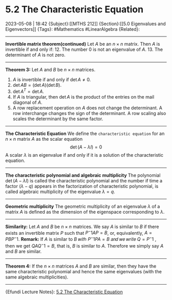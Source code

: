 # 5.2 The Characteristic Equation
2023-05-08 | 18:42
{Subject}:[[MTHS 212]]
{Section}:[[5.0 Eigenvalues and Eigenvectors]]
{Tags}: #Mathematics #LinearAlgebra 
{Related}:

--- 
**Invertible matrix theorem(continued)**
Let $A$ be an $n\times n$ matrix. Then $A$ is invertible if and only if:
12. The number $0$ is not an eigenvalue of $A$.
13. The determinant of $A$ is not zero.

---
**Theorem 3:**
Let $A$ and $B$ be $n\times n$ matrices.
1. $A$ is invertible if and only if $\det A \neq 0$.
2. $\det AB = (\det A)(\det B)$.
3. $\det A^T=\det A$.
4. If $A$ is triangular, then $\det A$ is the product of the entries on the mail diagonal of $A$.
5. A row replacement operation on $A$ does not change the determinant. A row interchange changes the sign of the determinant. A row scaling also scales the determinant by the same factor.

---
**The Characteristic Equation**
We define the `characteristic equation` for an $n\times n$ matrix $A$ as the scalar equation
$$
\det (A-\lambda I)=0
$$
A scalar $\lambda$ is an eigenvalue if and only if it is a solution of the characteristic equation.

---
**The characteristic polynomial and algebraic multiplicity**
The polynomial $\det (A-\lambda I)$ is called the characteristic polynomial and the number if time a factor $(\lambda-q)$ appears in the factorization of characteristic polynomial, is called algebraic multiplicity of the eigenvalue $\lambda=q$.

---
**Geometric multiplicity**
The geometric multiplicity of an eigenvalue $\lambda$ of a matrix $A$ is defined as the dimension of the eigenspace corresponding to $\lambda$.

---
**Similarity:**
Let $A$ and $B$ be $n × n$ matrices. We say $A$ is similar to $B$ if there exists an invertible matrix $P$ such that $P^−1AP = B$, or, equivalently, $A = PBP^−1$.
**Remark:**
If $A$ is similar to $B$ 𝑤𝑖𝑡ℎ $P^−1PA = B$ 𝑎𝑛𝑑 𝑤𝑒 𝑤𝑟𝑖𝑡𝑒 $Q = P^−1$ , then we get $QAQ^−1 = B$, that is, $B$ is similar to $A$. Therefore we simply say $A$ and $B$ are similar.

---
**Theorem 4:**
If the $n × n$ matrices $A$ and $B$ are similar, then they have the same characteristic polynomial and hence the same eigenvalues (with the same algebraic multiplicities).

--- 
{Efundi Lecture Notes}: [5.2 The Characteristic Equation](https://efundi.nwu.ac.za/access/content/group/dcb035b6-0c04-4a4b-ae6d-f100a884060e/Lecture%20notes/Mr%20Majozi/MTHS%20212%20Leergedeelte%206.2.pdf)